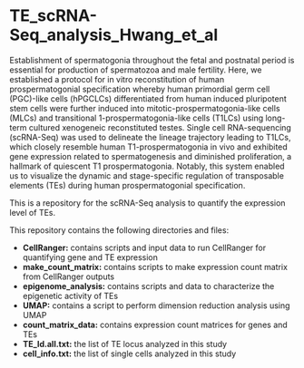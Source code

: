 # TE_scRNA-Seq_analysis_Hwang_et_al
Establishment of spermatogonia throughout the fetal and postnatal period is essential for production of spermatozoa and male fertility. Here, we established a protocol for in vitro reconstitution of human prospermatogonial specification whereby human primordial germ cell (PGC)-like cells (hPGCLCs) differentiated from human induced pluripotent stem cells were further induced into mitotic-prospermatogonia-like cells (MLCs) and transitional 1-prospermatogonia-like cells (T1LCs) using long-term cultured xenogeneic reconstituted testes. Single cell RNA-sequencing (scRNA-Seq) was used to delineate the lineage trajectory leading to T1LCs, which closely resemble human T1-prospermatogonia in vivo and exhibited gene expression related to spermatogenesis and diminished proliferation, a hallmark of quiescent T1 prospermatogonia. Notably, this system enabled us to visualize the dynamic and stage-specific regulation of transposable elements (TEs) during human prospermatogonial specification.  

This is a repository for the scRNA-Seq analysis to quantify the expression level of TEs.  

This repository contains the following directories and files:
* **CellRanger:** contains scripts and input data to run CellRanger for quantifying gene and TE expression 
* **make_count_matrix:** contains scripts to make expression count matrix from CellRanger outputs
* **epigenome_analysis:** contains scripts and data to characterize the epigenetic activity of TEs
* **UMAP:** contains a script to perform dimension reduction analysis using UMAP
* **count_matrix_data:** contains expression count matrices for genes and TEs
* **TE_Id.all.txt:** the list of TE locus analyzed in this study
* **cell_info.txt:** the list of single cells analyzed in this study
